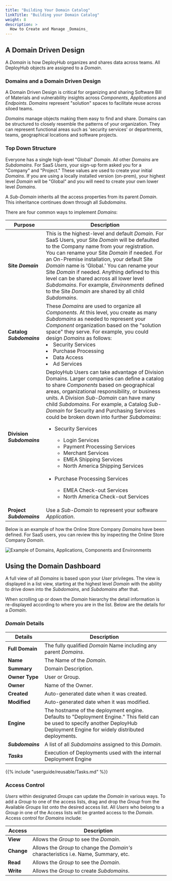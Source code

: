 ```yaml
---
title: "Building Your Domain Catalog"
linkTitle: "Building your Domain Catalog"
weight: 8
description: >
  How to Create and Manage _Domains_  
---
```


## A Domain Driven Design

A _Domain_ is how DeployHub organizes and shares data across teams. All DeployHub objects are assigned to a _Domain_.

### Domains and a Domain Driven Design

A Domain Driven Design is critical for organizing and sharing Software Bill of Materials and vulnerability insights across _Components_, _Applications_ and _Endpoints_. _Domains_ represent "solution" spaces to facilitate reuse across siloed teams. 

_Domains_ manage objects making them easy to find and share. Domains can be structured to closely resemble the patterns of your organization. They can represent functional areas such as 'security services' or departments, teams, geographical locations and software projects.

### Top Down Structure

Everyone has a single high-level "Global" _Domain_.  All other _Domains_ are _Subdomains_. For SaaS _Users_, your sign-up form asked you for a "Company" and "Project."  These values are used to create your initial _Domains_.  If you are using a locally installed version (on-prem), your highest level _Domain_ will be "Global" and you will need to create your own lower level _Domains_.

A _Sub-Domain_ inherits all the access properties from its parent _Domain_. This inheritance continues down through all _Subdomains_.

There are four common ways to implement _Domains_:

| **Purpose**       | Description                                                                                                                                                                                                                                                                                                                                                                                                                                                                                                          |
|-------------------|----------------------------------------------------------------------------------------------------------------------------------------------------------------------------------------------------------------------------------------------------------------------------------------------------------------------------------------------------------------------------------------------------------------------------------------------------------------------------------------------------------------------|
| **Site _Domain_** | This is the highest-level and default _Domain_. For SaaS Users, your Site _Domain_ will be defaulted to the Company name from your registration. You can rename your Site _Domain_ if needed. For an On-Premise installation, your default Site _Domain_ name is 'Global.' You can rename your Site _Domain_ if needed. Anything defined to this level can be shared across all lower level _Subdomains_. For example, _Environments_ defined to the Site _Domain_ are shared by all child _Subdomains_. |
|**Catalog _Subdomains_**| These _Domains_ are used to organize all _Components_. At this level, you create as many _Subdomains_ as needed to represent your _Component_ organization based on the "solution space" they serve. For example, you could design _Domains_ as follows: <li> Security Services</li><li>Purchase Processing</li><li>Data Access<li>Ad Services</li>  
|**Division _Subdomains_**| DeployHub Users can take advantage of Division Domains. Larger companies can define a catalog to share _Components_ based on geographical areas, organizational responsibility, or business units. A Division _Sub-Domain_ can have many child _Subdomains_. For example, a Catalog _Sub-Domain_ for Security and Purchasing Services could be broken down into further _Subdomains_: <ul><li> Security Services</li><ul><li>Login Services</li><li>Payment Processing Services <li>Merchant Services</li><li>EMEA Shipping Services</li><li>North America Shipping Services</li></ul><br><li>Purchase Processing Services</li><ul><li>EMEA Check-out Services</li><li>North America Check-out Services</li></ul> |
|**Project _Subdomains_**| Use a _Sub-Domain_ to represent your software _Application_. |

Below is an example of how the Online Store Company _Domains_ have been defined. For SaaS users, you can review this by inspecting the Online Store Company _Domain_.

![Example of Domains, Applications, Components and Environments](/userguide/images/OnlineStore-Domains.jpg)

## Using the Domain Dashboard

A full view of all _Domains_ is based upon your _User_ privileges. The view is displayed in a list view, starting at the highest level _Domain_ with the ability to drive down into the _Subdomains_, and _Subdomains_ after that. 

When scrolling up or down the _Domain_ hierarchy the detail information is re-displayed according to where you are in the list. Below are the details for a _Domain_.

### _Domain_ Details

| Details | Description |
| --- | --- |
|**Full Domain** | The fully qualified _Domain_ Name including any parent _Domains_.
| **Name** | The Name of the _Domain_. |
| **Summary** | Domain Description. |
| **Owner Type** | User or Group. |
| **Owner** | Name of the Owner.|
| **Created** | Auto-generated date when it was created.|
| **Modified** | Auto-generated date when it was modified.|
| **Engine**| The hostname of the deployment engine. Defaults to "Deployment Engine." This field can be used to specify another DeployHub Deployment Engine for widely distributed deployments. |
| **_Subdomains_** | A list of all _Subdomains_ assigned to this _Domain_. |
| **_Tasks_**  | Execution of Deployments used with the internal Deployment Engine |

{{% include "userguide/reusable/Tasks.md" %}}

### Access Control

 _Users_ within designated _Groups_ can update the _Domain_ in various ways. To add a _Group_ to one of the access lists, drag and drop the _Group_ from the Available _Groups_ list onto the desired access list. All _Users_ who belong to a _Group_ in one of the Access lists will be granted access to the _Domain_.  Access control for _Domains_ include:

| Access     | Description                                                                          |
|------------|--------------------------------------------------------------------------------------|
| **View**   | Allows the _Group_ to see the _Domain_.                                              |
| **Change** | Allows the _Group_ to change the _Domain's_ characteristics i.e. Name, Summary, etc. |
| **Read**   | Allows the _Group_ to see the _Domain_.                                              |
| **Write**  | Allows the _Group_ to create _Subdomains_.                                           |


